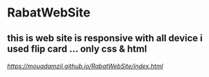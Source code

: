 # RabatWebSite
## this is web site is responsive with all device i used flip card  ... only css & html 
###### https://mouadamzil.github.io/RabatWebSite/index.html

